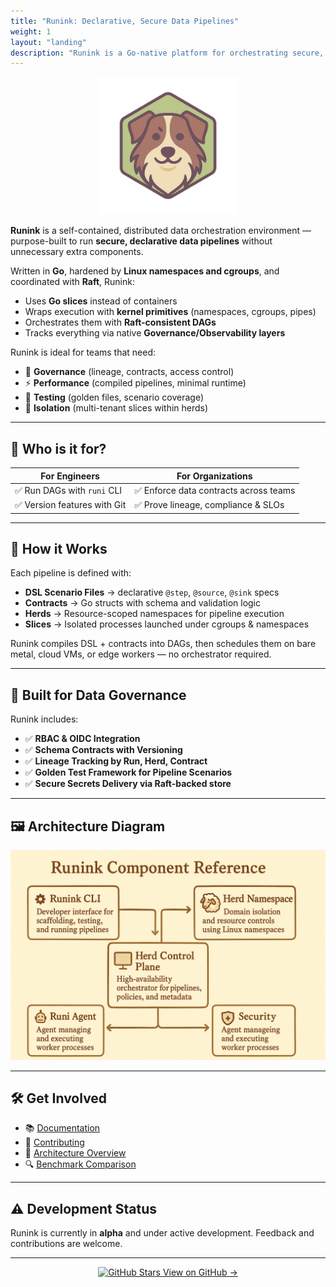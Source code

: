 ```yaml
---
title: "Runink: Declarative, Secure Data Pipelines"
weight: 1
layout: "landing"
description: "Runink is a Go-native platform for orchestrating secure, testable, and governance-driven data pipelines at scale."
---
```


<p align="center">
  <img src="/images/logo.png" alt="Runink Logo" width="220" />
</p>


**Runink** is a self-contained, distributed data orchestration environment — purpose-built to run **secure, declarative data pipelines** without unnecessary extra components.

Written in **Go**, hardened by **Linux namespaces and cgroups**, and coordinated with **Raft**, Runink:
- Uses **Go slices** instead of containers
- Wraps execution with **kernel primitives** (namespaces, cgroups, pipes)
- Orchestrates them with **Raft-consistent DAGs**
- Tracks everything via native **Governance/Observability layers**

Runink is ideal for teams that need:

- 🔐 **Governance** (lineage, contracts, access control)
- ⚡ **Performance** (compiled pipelines, minimal runtime)
- 🧪 **Testing** (golden files, scenario coverage)
- 🧱 **Isolation** (multi-tenant slices within herds)

---

## 🧠 Who is it for?

| For Engineers | For Organizations |
|--------------|-------------------|
| ✅ Run DAGs with `runi` CLI | ✅ Enforce data contracts across teams |
| ✅ Version features with Git | ✅ Prove lineage, compliance & SLOs |

---

## 🧰 How it Works

Each pipeline is defined with:

- **DSL Scenario Files** → declarative `@step`, `@source`, `@sink` specs
- **Contracts** → Go structs with schema and validation logic
- **Herds** → Resource-scoped namespaces for pipeline execution
- **Slices** → Isolated processes launched under cgroups & namespaces

Runink compiles DSL + contracts into DAGs, then schedules them on bare metal, cloud VMs, or edge workers — no orchestrator required.

---

## 🔐 Built for Data Governance

Runink includes:

* ✅ **RBAC & OIDC Integration**
* ✅ **Schema Contracts with Versioning**
* ✅ **Lineage Tracking by Run, Herd, Contract**
* ✅ **Golden Test Framework for Pipeline Scenarios**
* ✅ **Secure Secrets Delivery via Raft-backed store**

---


## 🖼 Architecture Diagram

<p align="center">
  <img src="/images/components.png" alt="Runink Architecture" width="700"/>
</p>

---

## 🛠 Get Involved

* 📚 [Documentation](/docs/)
* 🤝 [Contributing](/docs/contributing/)
* 🧠 [Architecture Overview](/docs/architecture/)
* 🔍 [Benchmark Comparison](/docs/benchmark/)

---

## ⚠️ Development Status

Runink is currently in **alpha** and under active development. Feedback and contributions are welcome.

---

<p align="center">
  <a href="https://github.com/paesdan/runink" target="_blank">
    <img src="https://img.shields.io/github/stars/paesdan/runink?style=social" alt="GitHub Stars" />
  </a>
  <a href="https://github.com/paesdan/runink" target="_blank">
    View on GitHub →
  </a>
</p>
